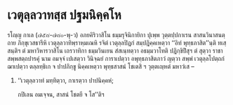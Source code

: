 <h1>เวตุลฺลวาทสฺส ปฐมนิคฺคโห</h1>
<p>รโญฺญ กาเล (๗๕๘-๗๘๐-พุ-ว) อภยคิริวาสิโน ธมฺมรุจินิกายิกา ปุเพฺพ วุตฺตปฺปกาเรน สาสนวินาสนตฺถาย ภิกฺขุเวสธารีหิ เวตุลฺลวาทิพฺราหฺมเณหิ รจิตํ เวตุลฺลปิฎกํ สมฺปฎิคฺคเหตฺวา ‘‘อิทํ พุทฺธภาสิต’’นฺติ ทเสฺสนฺติฯ ตํ มหาวิหารวาสิโน เถรวาทิกา ธมฺมวินเยน สํสเนฺทตฺวา อธมฺมวาโทติ ปฎิกฺขิปิํสุฯ ตํ สุตฺวา ราชา สพฺพสตฺถปารคุํ  นาม อมจฺจํ เปเสตฺวา วินิจฺฉยํ การาเปตฺวา อพุทฺธภาสิตภาวํ ญตฺวา สพฺพํ เวตุลฺลโปตฺถกํ ฌาเปตฺวา ตลฺลทฺธิเก จ ปาปภิกฺขู นิคฺคเหตฺวา พุทฺธสาสนํ โชเตสิ ฯ วุตฺตเญฺหตํ มหาวํเส –</p>


<ol>
<li>
‘‘เวตุลฺลวาทํ มทฺทิตฺวา, กาเรตฺวา ปาปนิคฺคหํ;  
  
กปิเลน อมเจฺจน, สาสนํ โชตยี จ โส’’ติฯ  
</li>
  
  
  
  
  